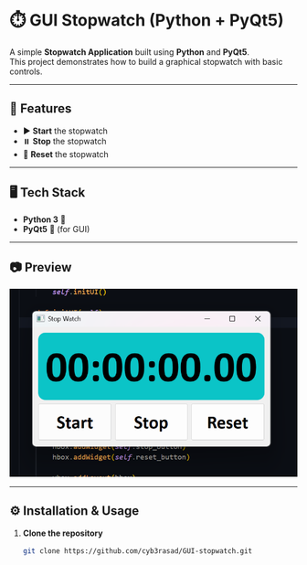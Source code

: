 # ⏱️ GUI Stopwatch (Python + PyQt5)

A simple **Stopwatch Application** built using **Python** and **PyQt5**.  
This project demonstrates how to build a graphical stopwatch with basic controls.

---

## 🚀 Features
- ▶️ **Start** the stopwatch  
- ⏸️ **Stop** the stopwatch  
- 🔄 **Reset** the stopwatch

---

## 🖥️ Tech Stack
- **Python 3** 🐍
- **PyQt5** 🎨 (for GUI)

---

## 📷 Preview
*![Stopwatch Screenshot](screenshot.png)*  

---

## ⚙️ Installation & Usage

1. **Clone the repository**
   ```bash
   git clone https://github.com/cyb3rasad/GUI-stopwatch.git
